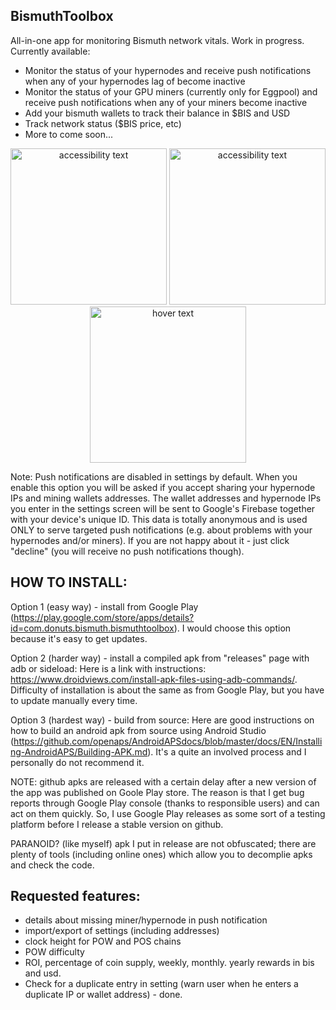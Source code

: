 ## BismuthToolbox

All-in-one app for monitoring Bismuth network vitals.
 Work in progress. Currently available:
* Monitor the status of your hypernodes and receive push notifications when any of your hypernodes lag of become inactive
* Monitor the status of your GPU miners (currently only for Eggpool) and receive push notifications when any of your miners become inactive
* Add your bismuth wallets to track their balance in $BIS and USD
* Track network status ($BIS price, etc)
* More to come soon...

<p align="center">
    <img src="https://user-images.githubusercontent.com/49869348/83574008-6e877c00-a524-11ea-8e3a-29fc79377d85.png" width="250" alt="accessibility text">
    <img src="https://user-images.githubusercontent.com/49869348/83572052-ce7c2380-a520-11ea-9aaf-e6eccf97189e.png" width="250" alt="accessibility text">
    <img src="https://user-images.githubusercontent.com/49869348/83572017-be644400-a520-11ea-84de-0569c39e868c.png" width="250" title="hover text">
</p>

Note: Push notifications are disabled in settings by default. When you enable this option you will be asked if you accept sharing your hypernode IPs and mining wallets addresses. The wallet addresses and hypernode IPs you enter in the settings screen will be sent to Google's Firebase together with your device's unique ID. This data is totally anonymous and is used ONLY to serve targeted push notifications (e.g. about problems with your hypernodes and/or miners). If you are not happy about it - just click "decline" (you will receive no push notifications though).

## HOW TO INSTALL:

Option 1 (easy way) - install from Google Play (https://play.google.com/store/apps/details?id=com.donuts.bismuth.bismuthtoolbox). I would choose this option because it's easy to get updates.

Option 2 (harder way) - install a compiled apk from "releases" page with adb or sideload:
Here is a link with instructions: https://www.droidviews.com/install-apk-files-using-adb-commands/. Difficulty of installation is about the same as from Google Play, but you have to update manually every time.

Option 3 (hardest way) - build from source:
Here are good instructions on how to build an android apk from source using Android Studio (https://github.com/openaps/AndroidAPSdocs/blob/master/docs/EN/Installing-AndroidAPS/Building-APK.md). It's a quite an involved process and I personally do not recommend it.

NOTE: github  apks are released with a certain delay after a new version of the app was published on Goole Play store. The reason is that I get bug reports through Google Play console (thanks to responsible users) and can act on them  quickly. So, I use Google Play releases as some sort of a testing platform before I release a stable version on github.

PARANOID? (like myself)
apk I put  in release are not obfuscated; there are plenty of tools (including online ones) which allow you to decomplie apks and check the code.

## Requested features:
* details about missing miner/hypernode in push notification
* import/export of settings (including addresses)
* clock height for POW and POS chains
* POW difficulty
* ROI, percentage of coin supply, weekly, monthly. yearly rewards in bis and usd.
* Check for a duplicate entry in setting (warn user when he enters a duplicate IP or wallet address) - done.

